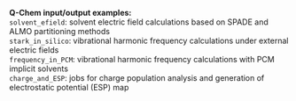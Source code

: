 **Q-Chem input/output examples:**  
`solvent_efield`: solvent electric field calculations based on SPADE and ALMO partitioning methods  
`stark_in_silico`: vibrational harmonic frequency calculations under external electric fields  
`frequency_in_PCM`: vibrational harmonic frequency calculations with PCM implicit solvents  
`charge_and_ESP`: jobs for charge population analysis and generation of electrostatic potential (ESP) map
